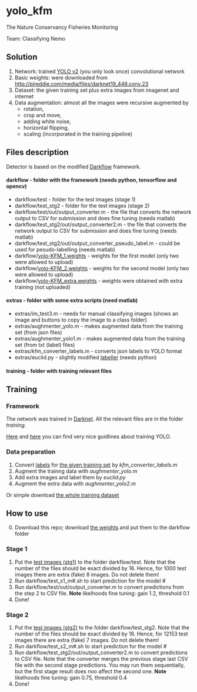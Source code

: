 # yolo_kfm
The Nature Conservancy Fisheries Monitoring

Team: Classifying Nemo

## Solution
1. Network: trained [YOLO v2](https://pjreddie.com/darknet/yolo/) (you only look once) convolutional network 
2. Basic weights: were downloaded from http://pjreddie.com/media/files/darknet19_448.conv.23
3. Dataset: the given training set plus extra images from imagenet and internet
4. Data augmentation: almost all the images were recursive augmented by 
	- rotation,
	- crop and move,
	- adding white noise,
	- horizontal flipping,
	- scaling (incorporated in the training pipeline)

## Files description
Detector is based on the modified [Darkflow](https://github.com/thtrieu/darkflow) framework.
#### darkflow - folder with the framework (needs python, tensorflow and opencv)
- darkflow/test - folder for the test images (stage 1)
- darkflow/test_stg2 - folder for the test images (stage 2)
- darkflow/test/out/output_converter.m - the file that converts the network output to CSV for submission and does fine tuning (needs matlab)
- darkflow/test_stg2/out/output_converter2.m - the file that converts the network output to CSV for submission and does fine tuning (needs matlab)
- darkflow/test_stg2/out/output_converter_pseudo_label.m - could be used for pesudo-labelling (needs matlab)
- darkflow/[yolo-KFM_1.weights](https://drive.google.com/drive/folders/0BwYTO3UZXciuYWUtQ1FvUzc5MWM?usp=sharing) - weights for the first model (only two were allowed to upload)
- darkflow/[yolo-KFM_2.weights](https://drive.google.com/drive/folders/0BwYTO3UZXciuYWUtQ1FvUzc5MWM?usp=sharing) - weights for the second model (only two were allowed to upload)
- darkflow/[yolo-KFM_extra.weights](https://drive.google.com/drive/folders/0BwYTO3UZXciuYWUtQ1FvUzc5MWM?usp=sharing) - weights were obtained with extra training (not uploaded)
#### extras - folder with some extra scripts (need matlab)
- extras/im_test3.m - needs for manual classifying images (shows an image and buttons to copy the image to a class folder)
- extras/aughmenter_yolo.m - makes augmented data from the training set (from json files)
- extras/aughmenter_yolo1.m - makes augmented data from the training set (from txt (label) files)
- extras/kfm_converter_labels.m - converts json labels to YOLO format
- extras/euclid.py - slightly modified [labeller](https://github.com/prabindh/euclid) (needs python)
#### training - folder with training relevant files

## Training
### Framework
The network was trained in [Darknet](https://github.com/prabindh/darknet). All the relevant files are in the folder _training_.

[Here](https://github.com/prabindh/darknet) and [here](https://github.com/AlexeyAB/darknet) you can find very nice guidlines about training YOLO.
### Data preparation
1) Convert [labels](https://github.com/autoliuweijie/Kaggle/tree/master/NCFM/datasets) for [the given training set](https://www.kaggle.com/c/the-nature-conservancy-fisheries-monitoring/download/train.zip) by *kfm_converter_labels.m*
2) Augment the trainng data with _aughmenter_yolo.m_
3) Add extra images and label them by _euclid.py_
4) Augment the extra data with *aughmenter_yolo2.m*

Or simple download [the whole training dataset](https://drive.google.com/drive/folders/0BwYTO3UZXciuYWUtQ1FvUzc5MWM?usp=sharing)

## How to use
0) Download this repo; download [the weights](https://drive.google.com/drive/folders/0BwYTO3UZXciuYWUtQ1FvUzc5MWM?usp=sharing) and put them to the darkflow folder

### Stage 1
1) Put the [test images (stg1)](https://www.kaggle.com/c/the-nature-conservancy-fisheries-monitoring/download/test_stg1.zip) to the folder darkflow/test. 
Note that the number of the files should be exact divided by 16. Hence, for 1000 test images there are extra (fake) 8 images. Do not delete them!
2) Run darkflow/test_s1_m#.sh to start prediction for the model #
3) Run darkflow/test/out/output_converter.m to convert predictions from the step 2 to CSV file. **Note** likelhoods fine tuning: gain 1.2, threshold 0.1
4) Done!

### Stage 2
1) Put the [test images (stg2)](https://www.kaggle.com/c/the-nature-conservancy-fisheries-monitoring/download/test_stg2.7z) to the folder darkflow/test_stg2. 
Note that the number of the files should be exact divided by 16. Hence, for 12153 test images there are extra (fake) 7 images. Do not delete them!
2) Run darkflow/test_s2_m#.sh to start prediction for the model #
3) Run darkflow/test_stg2/out/output_converter2.m to convert predictions to CSV file. Note that the converter merges the previous stage last CSV file with the second stage predictions. You may run them sequentially, but the first stage result does noo affect the second one. **Note** likelhoods fine tuning: gain 0.75, threshold 0.4
4) Done!
